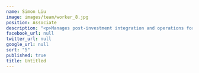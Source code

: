 ```yaml
---
name: Simon Liu
image: images/team/worker_8.jpg
position: Associate
description: "<p>Manages post-investment integration and operations for affiliate investments. Simon was formerly Big Data Manager at Beijing ChenRui Technology, Senior Consultant of Alliance PKU Management Consulting and Senior Product Manager of Nokia China.</p> <p>Simon holds an MBA from the Renmin University of China and BS in Computer Science from Xihua University</p>"
facebook_url: null
twitter_url: null
google_url: null
sort: "5"
published: true
title: Untitled
---
```


